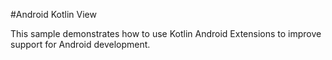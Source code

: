 #Android Kotlin View

This sample demonstrates how to use Kotlin Android Extensions to improve support for Android development.